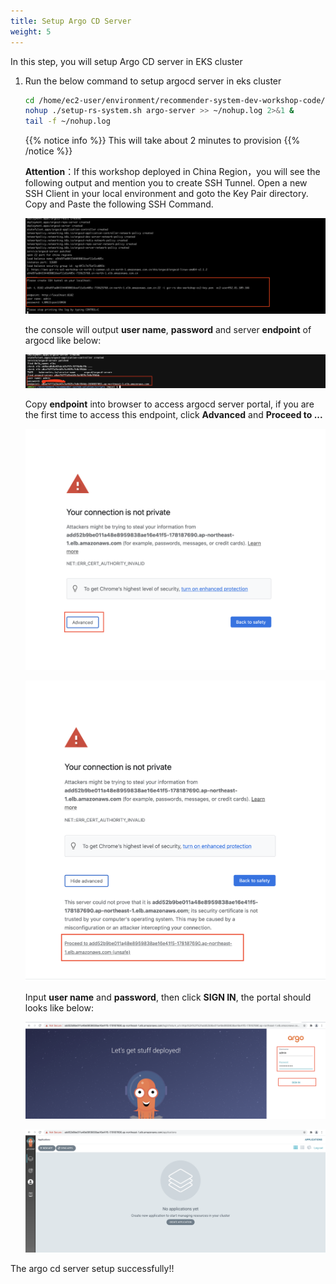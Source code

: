 ```yaml
---
title: Setup Argo CD Server
weight: 5
---
```


In this step, you will setup Argo CD server in EKS cluster

1. Run the below command to setup argocd server in eks cluster 
   
   ```sh
   cd /home/ec2-user/environment/recommender-system-dev-workshop-code/scripts
   nohup ./setup-rs-system.sh argo-server >> ~/nohup.log 2>&1 &
   tail -f ~/nohup.log 
   ```
    
   {{% notice info %}}
   This will take about 2 minutes to provision
   {{% /notice %}}

   **Attention**：If this workshop deployed in China Region，you will see the following output and mention you to create SSH Tunnel. Open a new SSH Client in your local environment and goto the Key Pair directory. Copy and Paste the following SSH Command.
   
   ![Create Tunnel](/images/create-tunnel-argocd.png)


   the console will output **user name**, **password** and server **endpoint** of argocd like below:

   ![Argocd password](/images/argocd-password.png)

   Copy **endpoint** into browser to access argocd server portal, if you are the first time to access this endpoint, click **Advanced** and **Proceed to ...**

   ![Argocd First](/images/argocd-first.png)

   ![Argocd Second](/images/argocd-second.png)

   Input **user name** and **password**, then click **SIGN IN**, the portal should looks like below:

   ![Argocd Signin](/images/argocd-signin.png)

   ![Argocd Second](/images/argocd-main-page.png)

The argo cd server setup successfully!!


